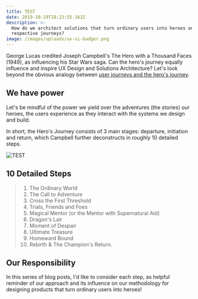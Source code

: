 ```yaml
---
title: TEST
date: 2019-10-29T18:23:55.163Z
description: >-
  How do we architect solutions that turn ordinary users into heroes on their
  respective journeys?
image: /images/uploads/ux-ui-badger.png
---
```

George Lucas credited Joseph Campbell's The Hero with a Thousand Faces (1949), as influencing his Star Wars saga. Can the hero's journey equally influence and inspire UX Design and Solutions Architecture? Let's look beyond the obvious analogy between [user journeys and the hero's journey](https://velocitypartners.com/blog/why-customer-journey-is-a-heros-journey/). 

## We have power

Let's be mindful of the power we yield over the adventures (the stories) our heroes, the users experience as they interact with the systems we design and build. 

In short, the Hero's Journey consists of 3 main stages: departure, initiation and return, which Campbell further deconstructs in roughly 10 detailed steps.

![TEST](/images/uploads/office-hero.svg "TEST")

## 10 Detailed Steps

> 1. The Ordinary World
> 2. The Call to Adventure
> 3. Cross the First Threshold
> 4. Trials, Friends and Foes
> 5. Magical Mentor (or the Mentor with Supernatural Aid)
> 6. Dragon's Lair
> 7. Moment of Despair
> 8. Ultimate Treasure
> 9. Homeward Bound
> 10. Rebirth & The Champion's Return.

## Our Responsibility

In this series of blog posts, I'd like to consider each step, as helpful reminder of our approach and its influence on our methodology for designing products that turn ordinary users into heroes!
